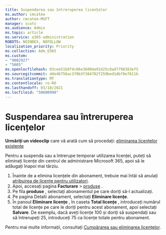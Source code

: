 ```yaml
---
title: Suspendarea sau întreruperea licențelor
ms.author: cmcatee
author: cmcatee-MSFT
manager: scotv
ms.audience: Admin
ms.topic: article
ms.service: o365-administration
ROBOTS: NOINDEX, NOFOLLOW
localization_priority: Priority
ms.collection: Adm_O365
ms.custom:
- "9002927"
- "5605"
ms.openlocfilehash: 03cee51b8f4c86e36004a91d25c8ad7798383ef5
ms.sourcegitcommit: dde46756ac370b3f384702f259bed1dbf8e7611b
ms.translationtype: MT
ms.contentlocale: ro-RO
ms.lasthandoff: 03/10/2021
ms.locfileid: "50600998"
---
```

# <a name="suspend-or-pause-licenses"></a>Suspendarea sau întreruperea licențelor

**Urmăriți un videoclip** care vă arată cum să procedați: [eliminarea licențelor existente](https://go.microsoft.com/fwlink/p/?linkid=2154938)

Pentru a suspenda sau a întrerupe temporar utilizarea licenței, puteți să eliminați licențe din centrul de administrare Microsoft 365, apoi să le adăugați înapoi mai târziu.

1. Înainte de a elimina licențele din abonament, trebuie mai întâi să anulați [atribuirea de licențe pentru utilizatori](https://docs.microsoft.com/microsoft-365/admin/manage/remove-licenses-from-users).
2. Apoi, accesați pagina **Facturare**  >  [produse](https://go.microsoft.com/fwlink/p/?linkid=842054) .
3. Pe fila **produse** , selectați abonamentul pe care doriți să-l actualizați.
4. Pe pagina Detalii abonament, selectați **Eliminare licențe**.
5. În panoul **Eliminare licențe** , în caseta **Total licențe** , introduceți numărul total de licențe pe care le doriți pentru acest abonament, apoi selectați **Salvare**. De exemplu, dacă aveți licențe 100 și doriți să suspendați sau să întrerupeți 25, introduceți 75 ca licențe totale pentru abonament.

Pentru mai multe informații, consultați [Cumpărarea sau eliminarea licențelor](https://docs.microsoft.com/microsoft-365/commerce/licenses/buy-licenses).